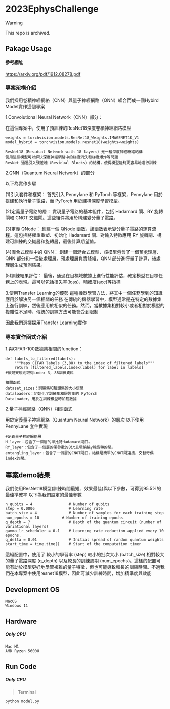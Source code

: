 # 2023EphysChallenge

> [!WARNING]
> This repo is archived.

## Pakage Usage

#### 參考網址
https://arxiv.org/pdf/1912.08278.pdf

### 專案架構介紹

我們採用卷積神經網絡（CNN）與量子神經網路（QNN）組合而成一個Hybird Model實作這個專案

1.Convolutional Neural Network（CNN）部分：

在這個專案中，使用了預訓練的ResNet18深度卷積神經網路模型
```
weights = torchvision.models.ResNet18_Weights.IMAGENET1K_V1
model_hybrid = torchvision.models.resnet18(weights=weights)
```
```
ResNet18（Residual Network with 18 layers）是一種深度神經網路結構
使用這個模型可以解決深度神經網路中的梯度消失和梯度爆炸等問題
ResNet 通過引入殘差塊（Residual Blocks）的結構，使得模型能夠更容易地進行訓練
```

2.QNN（Quantum Neural Network）的部分

以下為實作步驟


(1)引入套件和框架： 首先引入 Pennylane 和 PyTorch 等框架，Pennylane 用於搭建和執行量子電路，而 PyTorch 用於建構深度學習模型。

(2)定義量子電路的層： 實現量子電路的基本組件，包括 Hadamard 閘、RY 旋轉閘和 CNOT 交織閘。這些組件將用於構建變分量子電路。

(3)定義 QNode： 創建一個 QNode 函數，該函數表示變分量子電路的運算流程。這包括將權重重塑、初始化 Hadamard 閘、對輸入特徵應用 RY 旋轉閘、構建可訓練的交織層和旋轉層，最後計算期望值。

(4)混合式模型中的 QNN： 創建一個混合式模型，該模型包含了一個預處理層、QNN 部分和一個後處理層。預處理層負責降維，QNN 部分進行量子計算，後處理層生成預測結果。

(5)訓練結果評估： 最後，通過在目標域數據上進行性能評估，確定模型在目標任務上的表現。這可以包括損失率(loss)、精確度(acc)等指標


3.使用Transfer Learning的優勢
這種機器學習方法，將其中一個任務學到的知識應用於解決另一個相關的任務
在傳統的機器學習中，模型通常是在特定的數據集上進行訓練，然後應用於相似的任務。然而，當數據集相對較小或者相對於模型的複雜性不足時，傳統的訓練方法可能會受到限制

因此我們選擇採用Transfer Learning實作

### 專案實作函式介紹

1.與CIFAR-100數據集相關的function：

```
def labels_to_filtered(labels):
    """Maps CIFAR labels (3,88) to the index of filtered_labels"""
    return [filtered_labels.index(label) for label in labels]
#依競賽規則取得index 3, 88訓練資料
```

```
相關函式
dataset_sizes：訓練集和驗證集的大小信息
dataloaders：初始化了訓練集和驗證集的 PyTorch
DataLoader，用於在訓練模型時加載數據
```

2.量子神經網絡（QNN）相關函式

用於定義量子神經網絡（Quantum Neural Network）的層次
以下使用 PennyLane 套件實現

```
#定義量子神經網絡層
H_layer：包含了一個層的單比特Hadamard閘口。
RY_layer：包含了一個層的帶參數的Bit且環繞繞y軸旋轉的閘。
entangling_layer：包含了一個層的CNOT閘口，結構是簡單的CNOT閘連接，交替奇偶index的閘。
```
## 專案demo結果
我們使用ResNet18模型(訓練時間最短、效果最佳)與以下參數，可得到95.5%的最佳準確率
以下為我們設定的最佳參數
```
n_qubits = 4                # Number of qubits
step = 0.0006               # Learning rate
batch_size = 4              # Number of samples for each training step
num_epochs = 10          # Number of training epochs
q_depth = 7                 # Depth of the quantum circuit (number of variational layers)
gamma_lr_scheduler = 0.1    # Learning rate reduction applied every 10 epochs.
q_delta = 0.01              # Initial spread of random quantum weights
start_time = time.time()    # Start of the computation timer
```
這組配置中，使用了
較小的學習率 (step)
較小的批次大小 (batch_size)
相對較大的量子電路深度 (q_depth)
以及較長的訓練周期 (num_epochs)。這樣的配置可能有助於模型更好地學習複雜的量子特徵，但也可能導致較長的訓練時間。不過我們在本專案中使用resnet18模型，因此可減少訓練時間，增加精準度與效能

## Development OS
```
MacOS
Windows 11
```

## Hardware
##### Only CPU
```
Mac M1
AMD Ryzen 5600U
```

## Run Code
##### Only CPU
>Terminal
```
python model.py
```
